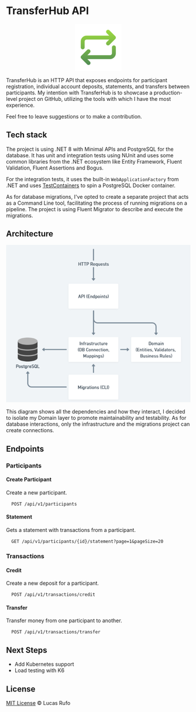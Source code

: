 # TransferHub API

<p align="center">
  <img src="./images/transfer-hub-icon.png" />
</p>

TransferHub is an HTTP API that exposes endpoints for participant registration, individual account deposits, statements, and transfers between participants. My intention with TransferHub is to showcase a production-level project on GitHub, utilizing the tools with which I have the most experience.

Feel free to leave suggestions or to make a contribution.

## Tech stack

The project is using .NET 8 with Minimal APIs and PostgreSQL for the database. It has unit and integration tests using NUnit and uses some common libraries from the .NET ecosystem like Entity Framework, Fluent Validation, Fluent Assertions and Bogus.

For the integration tests, it uses the built-in `WebApplicationFactory` from .NET and uses [TestContainers](https://testcontainers.com/) to spin a PostgreSQL Docker container.

As for database migrations, I've opted to create a separate project that acts as a Command Line tool, facilitating the process of running migrations on a pipeline. The project is using Fluent Migrator to describe and execute the migrations. 

## Architecture

<p align="center">
  <img src="./images/dependencies-diagram.png" />
</p>

This diagram shows all the dependencies and how they interact, I decided to isolate my Domain layer to promote maintainability and testability. As for database interactions, only the infrastructure and the migrations project can create connections. 

## Endpoints

### Participants

#### Create Participant

Create a new participant. 

```http
  POST /api/v1/participants
```

#### Statement

Gets a statement with transactions from a participant.

```http
  GET /api/v1/participants/{id}/statement?page=1&pageSize=20
```

### Transactions

#### Credit 

Create a new deposit for a participant.

```http
  POST /api/v1/transactions/credit
```

#### Transfer

Transfer money from one participant to another.

```http
  POST /api/v1/transactions/transfer
```

## Next Steps

- Add Kubernetes support
- Load testing with K6

## License

[MIT License](https://lucasrufo.mit-license.org/) © Lucas Rufo
